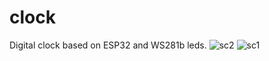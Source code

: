 # clock
 Digital clock based on ESP32 and WS281b leds.
![sc2](https://github.com/user-attachments/assets/23b994ab-ed00-4bb3-9d64-2b43ce0fcf41)
![sc1](https://github.com/user-attachments/assets/721b5d01-7c83-431f-b3b0-449b5db37a64)
